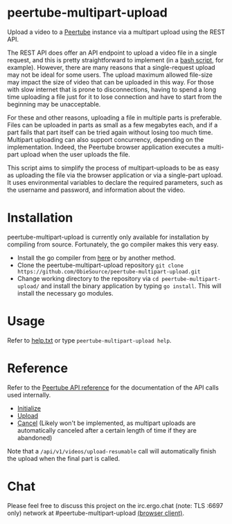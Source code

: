 # peertube-multipart-upload
Upload a video to a [Peertube](https://joinpeertube.org/) instance via a multipart upload using the REST API.

The REST API does offer an API endpoint to upload a video file in a single request, and this is pretty straightforward to implement (in a [bash script](https://gist.github.com/FiskFan1999/66daa3063f63418cb6957123d7f8955d), for example). However, there are many reasons that a single-request upload may not be ideal for some users. The upload maximum allowed file-size may impact the size of video that can be uploaded in this way. For those with slow internet that is prone to disconnections, having to spend a long time uploading a file just for it to lose connection and have to start from the beginning may be unacceptable.

For these and other reasons, uploading a file in multiple parts is preferable. Files can be uploaded in parts as small as a few megabytes each, and if a part fails that part itself can be tried again without losing too much time. Multipart uploading can also support concurrency, depending on the implementation. Indeed, the Peertube browser application executes a multi-part upload when the user uploads the file.

This script aims to simplify the process of multipart-uploads to be as easy as uploading the file via the browser application or via a single-part upload. It uses environmental variables to declare the required parameters, such as the username and password, and information about the video.

# Installation
peertube-multipart-upload is currently only available for installation by compiling from source. Fortunately, the go compiler makes this very easy.

- Install the go compiler from [here](https://go.dev/dl/) or by another method.
- Clone the peertube-multipart-upload repository
`git clone https://github.com/ObieSource/peertube-multipart-upload.git`
- Change working directory to the repository via `cd peertube-multipart-upload/` and install the binary application by typing `go install`. This will install the necessary go modules.

# Usage
Refer to [help.txt](https://raw.githubusercontent.com/ObieSource/peertube-multipart-upload/master/help.txt) or type `peertube-multipart-upload help`.

# Reference
Refer to the [Peertube API reference](https://docs.joinpeertube.org/api-rest-reference.html#operation/uploadResumableInit) for the documentation of the API calls used internally.

- [Initialize](https://docs.joinpeertube.org/api-rest-reference.html#operation/uploadResumableInit)
- [Upload](https://docs.joinpeertube.org/api-rest-reference.html#operation/uploadResumable)
- [Cancel](https://docs.joinpeertube.org/api-rest-reference.html#operation/uploadResumableCancel) (Likely won't be implemented, as multipart uploads are automatically canceled after a certain length of time if they are abandoned)

Note that a `/api/v1/videos/upload-resumable` call will automatically finish the upload when the final part is called.

# Chat
Please feel free to discuss this project on the irc.ergo.chat (note: TLS :6697 only) network at #peertube-multipart-upload [(browser client)](https://ergo.chat/kiwi/#peertube-multipart-upload).
